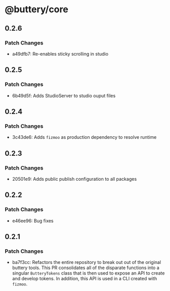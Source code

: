 # @buttery/core

## 0.2.6

### Patch Changes

- a49dfb7: Re-enables sticky scrolling in studio

## 0.2.5

### Patch Changes

- 6b49d5f: Adds StudioServer to studio ouput files

## 0.2.4

### Patch Changes

- 3c43de6: Adds `fizmoo` as production dependency to resolve runtime

## 0.2.3

### Patch Changes

- 20501e9: Adds public publish configuration to all packages

## 0.2.2

### Patch Changes

- e46ee96: Bug fixes

## 0.2.1

### Patch Changes

- ba7f3cc: Refactors the entire repository to break out out of the original buttery tools. This PR consolidates all of the disparate functions into a singular `ButteryTokens` class that is then used to expose an API to create and develop tokens. In addition, this API is used in a CLI created with `fizmoo`.
